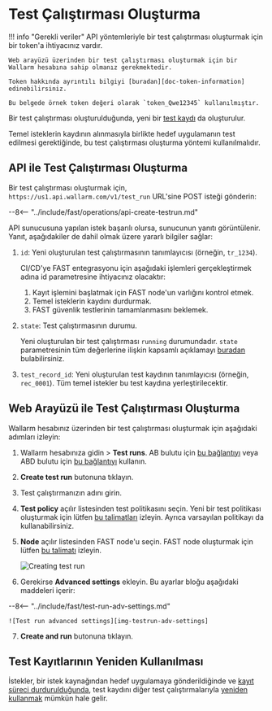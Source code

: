 [img-test-run-creation]:            ../../images/fast/operations/common/create-testrun/test-run-create.png
[img-testrun-adv-settings]:         ../../images/fast/operations/common/create-testrun/test-run-settings.png

[doc-token-information]:    internals.md#token
[doc-state-description]:    check-testrun-status.md
[doc-copying-testrun]:      copy-testrun.md
[doc-testrecord]:           internals.md#test-record

[link-stopping-recording-chapter]:  stop-recording.md
[link-create-policy]:               test-policy/general.md
[link-create-node]:                 create-node.md
[doc-inactivity-timeout]:           internals.md#test-run

# Test Çalıştırması Oluşturma

!!! info "Gerekli veriler"
    API yöntemleriyle bir test çalıştırması oluşturmak için bir token'a ihtiyacınız vardır.
    
    Web arayüzü üzerinden bir test çalıştırması oluşturmak için bir Wallarm hesabına sahip olmanız gerekmektedir.
    
    Token hakkında ayrıntılı bilgiyi [buradan][doc-token-information] edinebilirsiniz.
    
    Bu belgede örnek token değeri olarak `token_Qwe12345` kullanılmıştır.

Bir test çalıştırması oluşturulduğunda, yeni bir [test kaydı][doc-testrecord] da oluşturulur.

Temel isteklerin kaydının alınmasıyla birlikte hedef uygulamanın test edilmesi gerektiğinde, bu test çalıştırması oluşturma yöntemi kullanılmalıdır.

## API ile Test Çalıştırması Oluşturma

Bir test çalıştırması oluşturmak için, `https://us1.api.wallarm.com/v1/test_run` URL'sine POST isteği gönderin:

--8<-- "../include/fast/operations/api-create-testrun.md"

API sunucusuna yapılan istek başarılı olursa, sunucunun yanıtı görüntülenir. Yanıt, aşağıdakiler de dahil olmak üzere yararlı bilgiler sağlar:

1.  `id`: Yeni oluşturulan test çalıştırmasının tanımlayıcısı (örneğin, `tr_1234`).
    
    CI/CD'ye FAST entegrasyonu için aşağıdaki işlemleri gerçekleştirmek adına id parametresine ihtiyacınız olacaktır:
    
    1.  Kayıt işlemini başlatmak için FAST node'un varlığını kontrol etmek.  
    2.  Temel isteklerin kaydını durdurmak.
    3.  FAST güvenlik testlerinin tamamlanmasını beklemek.
    
2.  `state`: Test çalıştırmasının durumu.
    
    Yeni oluşturulan bir test çalıştırması `running` durumundadır.
    `state` parametresinin tüm değerlerine ilişkin kapsamlı açıklamayı [buradan][doc-state-description] bulabilirsiniz.
    
3.  `test_record_id`: Yeni oluşturulan test kaydının tanımlayıcısı (örneğin, `rec_0001`). Tüm temel istekler bu test kaydına yerleştirilecektir.    

## Web Arayüzü ile Test Çalıştırması Oluşturma
      
Wallarm hesabınız üzerinden bir test çalıştırması oluşturmak için aşağıdaki adımları izleyin:

1. Wallarm hesabınıza gidin > **Test runs**. AB bulutu için [bu bağlantıyı](https://my.wallarm.com/testing/testruns) veya ABD bulutu için [bu bağlantıyı](https://us1.my.wallarm.com/testing/testruns) kullanın.

2. **Create test run** butonuna tıklayın.

3. Test çalıştırmanızın adını girin.

4. **Test policy** açılır listesinden test politikasını seçin. Yeni bir test politikası oluşturmak için lütfen [bu talimatları][link-create-policy] izleyin. Ayrıca varsayılan politikayı da kullanabilirsiniz.

5. **Node** açılır listesinden FAST node'u seçin. FAST node oluşturmak için lütfen [bu talimatı][link-create-node] izleyin.

    ![Creating test run][img-test-run-creation]

6. Gerekirse **Advanced settings** ekleyin. Bu ayarlar bloğu aşağıdaki maddeleri içerir:

--8<-- "../include/fast/test-run-adv-settings.md"

    ![Test run advanced settings][img-testrun-adv-settings]

7. **Create and run** butonuna tıklayın.

## Test Kayıtlarının Yeniden Kullanılması

İstekler, bir istek kaynağından hedef uygulamaya gönderildiğinde ve [kayıt süreci durdurulduğunda][link-stopping-recording-chapter], test kaydını diğer test çalıştırmalarıyla [yeniden kullanmak][doc-copying-testrun] mümkün hale gelir.